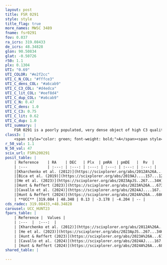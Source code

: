 ```yaml
---
layout: post
title: FSR 0291
style: style
title_flag: true
more_names: MWSC 3489
fname: fsr0291
fov: 0.037
ra_icrs: 319.08433
de_icrs: 48.34828
glon: 90.50834
glat: -0.50726
r50: 1.1
plx: 0.1304
UTI: "0.69"
UTI_COLOR: "#e2f2cc"
UTI_C_N_COL: "#fffce3"
UTI_C_dens_COL: "#a6cab9"
UTI_C_C3_COL: "#d4edca"
UTI_C_lit_COL: "#eef8d4"
UTI_C_dup_COL: "#a6cab9"
UTI_C_N: 0.47
UTI_C_dens: 1.0
UTI_C_C3: 0.75
UTI_C_lit: 0.62
UTI_C_dup: 1.0
UTI_summary: |
    FSR 0291 is a poorly populated, very dense object of high C3 quality. It is moderately studied in the literature.
class3: |
    <span style="color: green; font-weight: bold;">A</span><span style="color: #FFC300; font-weight: bold;">B</span>
r_50_val: 1.1
N_50_val: 47
scix_url: FSR%200291
posit_table: |
    | Reference    | RA    | DEC   | Plx  | pmRA  | pmDE   |  Rv  |
    | :---         | :---: | :---: | :---: | :---: | :---: | :---: |
    |[Kharchenko et al. (2012)](https://scixplorer.org/abs/2012A%26A...543A.156K) | 319.125 | 48.355 | -- | -1.19 | -1.27 | -- |
    |[Bica et al. (2019)](https://scixplorer.org/abs/2019AJ....157...12B) | 319.089 | 48.36 | -- | -- | -- | -- |
    |[He et al. (2023)](https://scixplorer.org/abs/2023ApJS..267...34H) | 319.082 | 48.349 | 0.136 | -3.215 | -4.242 | -- |
    |[Hunt & Reffert (2023)](https://scixplorer.org/abs/2023A%26A...673A.114H) | 319.079 | 48.354 | 0.145 | -3.171 | -4.193 | -- |
    |[Cavallo et al. (2024)](https://scixplorer.org/abs/2024AJ....167...12C) | 319.091 | 48.351 | 0.139 | -- | -- | -- |
    |[Hunt & Reffert (2024)](https://scixplorer.org/abs/2024A%26A...686A..42H) | 319.079 | 48.354 | 0.145 | -3.171 | -4.193 | -- |
    | **UCC** |319.084 | 48.348 | 0.13 | -3.178 | -4.204 | -- | 
cds_radec: 319.08433,+48.34828
carousel: UCC_HUNT23
fpars_table: |
    | Reference |  Values |
    | :---  |  :---:  |
    | [Kharchenko et al. (2012)](https://scixplorer.org/abs/2012A%26A...543A.156K) | `e_bv=1.124, distance=3529, log_age=8.755` |
    | [He et al. (2023)](https://scixplorer.org/abs/2023ApJS..267...34H) | `A0=4.7, m-M=13.35, logA=9.2` |
    | [Hunt & Reffert (2023)](https://scixplorer.org/abs/2023A%26A...673A.114H) | `AV50=4.782, diffAV50=2.191, MOD50=13.553, logAge50=8.04` |
    | [Cavallo et al. (2024)](https://scixplorer.org/abs/2024AJ....167...12C) | `AV50=4.44, dMod50=13.87, logAge50=8.47, [Fe/H]50=0.3` |
    | [Hunt & Reffert (2024)](https://scixplorer.org/abs/2024A%26A...686A..42H) | `MassJ=962.827` |
shared_table: |
    
---
```

